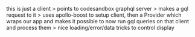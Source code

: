 this is just a client > points to codesandbox graphql server > makes a gql request to it > uses apollo-boost to setup client, then a Provider which wraps our app and makes it possible to now run gql queries on that client and process them > nice loading/error/data tricks to control display 